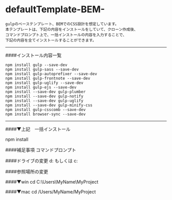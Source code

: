 # defaultTemplate-BEM-

    gulpのベーステンプレート、BEMでのCSS設計を想定しています。
    本テンプレートは、下記の内容をインストールをしていて、クローン作成後、
    コマンドプロンプト上で、一括インストールの内容を入力することで、
    下記の内容を全てインストールすることができます。

---

####インストール内容一覧

    npm install gulp --save-dev
    npm install gulp-sass --save-dev
    npm install gulp-autoprefixer --save-dev
    npm install gulp-frontnote --save-dev
    npm install gulp-uglify --save-dev
    npm install gulp-ejs --save-dev
    npm install --save-dev gulp-plumber
    npm install --save-dev gulp-notify
    npm install --save-dev gulp-uglify
    npm install --save-dev gulp-minify-css
    npm install gulp-csscomb --save-dev
    npm install browser-sync --save-dev

---

####▼上記　一括インストール

  npm install

####補足事項
  コマンドプロンプト

####ドライブの変更
  d: もしくは c:

####参照場所の変更

####▼win
  cd C:\Users\MyName\MyProject

####▼mac
  cd /Users/MyName/MyProject






